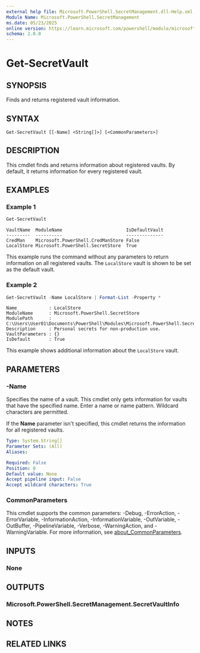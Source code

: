```yaml
---
external help file: Microsoft.PowerShell.SecretManagement.dll-Help.xml
Module Name: Microsoft.PowerShell.SecretManagement
ms.date: 05/23/2025
online version: https://learn.microsoft.com/powershell/module/microsoft.powershell.secretmanagement/get-secretvault?view=ps-modules&wt.mc_id=ps-gethelp
schema: 2.0.0
---
```


# Get-SecretVault

## SYNOPSIS
Finds and returns registered vault information.

## SYNTAX

```
Get-SecretVault [[-Name] <String[]>] [<CommonParameters>]
```

## DESCRIPTION

This cmdlet finds and returns information about registered vaults. By default, it returns
information for every registered vault.

## EXAMPLES

### Example 1

```powershell
Get-SecretVault
```

```output
VaultName  ModuleName                        IsDefaultVault
---------  ----------                        --------------
CredMan    Microsoft.PowerShell.CredManStore False
LocalStore Microsoft.PowerShell.SecretStore  True
```

This example runs the command without any parameters to return information on all registered vaults.
The `LocalStore` vault is shown to be set as the default vault.

### Example 2

```powershell
Get-SecretVault -Name LocalStore | Format-List -Property *
```

```output
Name            : LocalStore
ModuleName      : Microsoft.PowerShell.SecretStore
ModulePath      : C:\Users\User01\Documents\PowerShell\Modules\Microsoft.PowerShell.SecretStore
Description     : Personal secrets for non-production use.
VaultParameters : {}
IsDefault       : True
```

This example shows additional information about the `LocalStore` vault.

## PARAMETERS

### -Name

Specifies the name of a vault. This cmdlet only gets information for vaults that have the specified
name. Enter a name or name pattern. Wildcard characters are permitted.

If the **Name** parameter isn't specified, this cmdlet returns the information for all registered
vaults.

```yaml
Type: System.String[]
Parameter Sets: (All)
Aliases:

Required: False
Position: 0
Default value: None
Accept pipeline input: False
Accept wildcard characters: True
```

### CommonParameters

This cmdlet supports the common parameters: -Debug, -ErrorAction, -ErrorVariable,
-InformationAction, -InformationVariable, -OutVariable, -OutBuffer, -PipelineVariable, -Verbose,
-WarningAction, and -WarningVariable. For more information, see
[about_CommonParameters](http://go.microsoft.com/fwlink/?LinkID=113216).

## INPUTS

### None

## OUTPUTS

### Microsoft.PowerShell.SecretManagement.SecretVaultInfo

## NOTES

## RELATED LINKS
